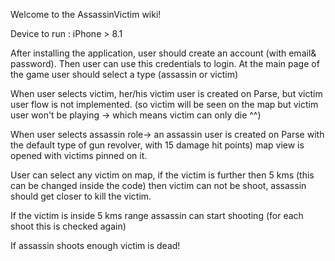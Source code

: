 Welcome to the AssassinVictim wiki!

Device to run : iPhone > 8.1

After installing the application, user should create an account (with email& password). Then user can use this credentials to login. At the main page of the game user should select a type (assassin or victim)

When user selects victim, her/his victim user is created on Parse, but victim user flow is not implemented. (so victim will be seen on the map but victim user won't be playing -> which means victim can only die ^^)

When user selects assassin role-> an assassin user is created on Parse with the default type of gun revolver, with 15 damage hit points) map view is opened with victims pinned on it.

User can select any victim on map, if the victim is further then 5 kms (this can be changed inside the code) then victim can not be shoot, assassin should get closer to kill the victim.

If the victim is inside 5 kms range assassin can start shooting (for each shoot this is checked again)

If assassin shoots enough victim is dead!